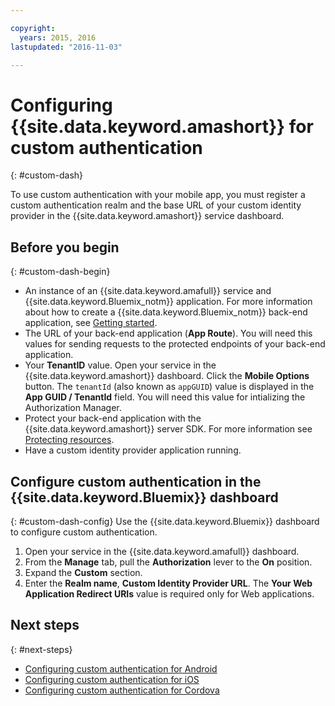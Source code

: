 ```yaml
---

copyright:
  years: 2015, 2016
lastupdated: "2016-11-03"

---
```


# Configuring {{site.data.keyword.amashort}} for custom authentication
{: #custom-dash}


To use custom authentication with your mobile app, you must register a custom authentication realm and the base URL of your custom identity provider in the {{site.data.keyword.amashort}} service dashboard.

## Before you begin
{: #custom-dash-begin}
* An instance of an {{site.data.keyword.amafull}} service and {{site.data.keyword.Bluemix_notm}} application. For more information about how to create a {{site.data.keyword.Bluemix_notm}} back-end application, see [Getting started](index.html).
* The URL of your back-end application (**App Route**). You will need this values for sending requests to the protected endpoints of your back-end application.
* Your **TenantID** value. Open your service in the  {{site.data.keyword.amashort}} dashboard. Click the **Mobile Options** button. The `tenantId` (also known as `appGUID`)  value is displayed in the **App GUID / TenantId** field. You will need this value for intializing the Authorization Manager.
* Protect your back-end application with the {{site.data.keyword.amashort}} server SDK.  For more information see [Protecting resources](protecting-resources.html).
* Have a custom identity provider application running.

## Configure custom authentication in the {{site.data.keyword.Bluemix}} dashboard
{: #custom-dash-config}
Use the {{site.data.keyword.Bluemix}} dashboard to configure custom authentication.

1. Open your service in the {{site.data.keyword.amafull}} dashboard.
1. From the **Manage** tab, pull the **Authorization** lever to the **On** position.
1. Expand the **Custom** section.
1. Enter the **Realm name**, **Custom Identity Provider URL**. The **Your Web Application Redirect URIs** value is required only for Web applications.

## Next steps
{: #next-steps}
* [Configuring custom authentication for Android](custom-auth-android.html)
* [Configuring custom authentication for iOS](custom-auth-ios.html)
* [Configuring custom authentication for Cordova](custom-auth-cordova.html)
